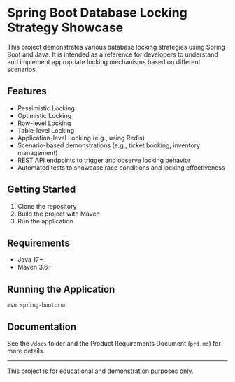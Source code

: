 # Spring Boot Database Locking Strategy Showcase

This project demonstrates various database locking strategies using Spring Boot and Java. It is intended as a reference for developers to understand and implement appropriate locking mechanisms based on different scenarios.

## Features
- Pessimistic Locking
- Optimistic Locking
- Row-level Locking
- Table-level Locking
- Application-level Locking (e.g., using Redis)
- Scenario-based demonstrations (e.g., ticket booking, inventory management)
- REST API endpoints to trigger and observe locking behavior
- Automated tests to showcase race conditions and locking effectiveness

## Getting Started
1. Clone the repository
2. Build the project with Maven
3. Run the application

## Requirements
- Java 17+
- Maven 3.6+

## Running the Application
```
mvn spring-boot:run
```

## Documentation
See the `/docs` folder and the Product Requirements Document (`prd.md`) for more details.

---

This project is for educational and demonstration purposes only.
